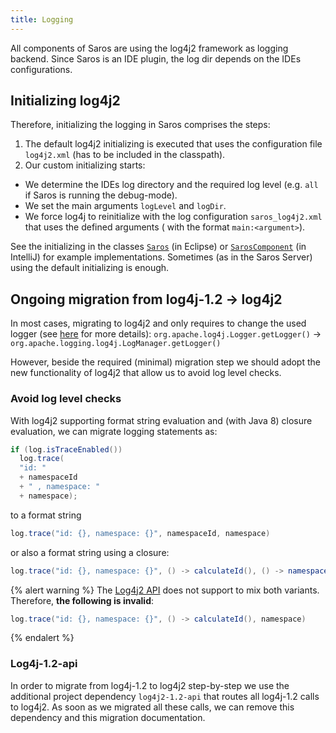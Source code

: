 ```yaml
---
title: Logging
---
```


All components of Saros are using the log4j2 framework as logging backend.
Since Saros is an IDE plugin, the log dir depends on the IDEs configurations.

## Initializing log4j2

Therefore, initializing the logging in Saros comprises the steps:
1. The default log4j2 initializing is executed that uses the configuration file `log4j2.xml` (has to be included in the classpath).
2. Our custom initializing starts:
  * We determine the IDEs log directory and the required log level (e.g. `all` if Saros is running the debug-mode).
  * We set the main arguments `logLevel` and `logDir`.
  * We force log4j to reinitialize with the log configuration `saros_log4j2.xml` that uses the defined arguments ( with the format `main:<argument>`).

See the initializing in the classes [`Saros`](https://github.com/saros-project/saros/blob/master/eclipse/src/saros/Saros.java) (in Eclipse)
or [`SarosComponent`](https://github.com/saros-project/saros/blob/master/intellij/src/saros/intellij/SarosComponent.java) (in IntelliJ)
for example implementations. Sometimes (as in the Saros Server) using the default initializing is enough. 

## Ongoing migration from log4j-1.2 -> log4j2

In most cases, migrating to log4j2 and only requires to change the
used logger (see [here](https://logging.apache.org/log4j/2.x/manual/migration.html) for more details):
`org.apache.log4j.Logger.getLogger()` -> `org.apache.logging.log4j.LogManager.getLogger()`

However, beside the required (minimal) migration step we should adopt the new functionality
of log4j2 that allow us to avoid log level checks.

### Avoid log level checks 

With log4j2 supporting format string evaluation and (with Java 8) closure evaluation, we
can migrate logging statements as:
```java
if (log.isTraceEnabled())
  log.trace(
  "id: "
  + namespaceId
  + " , namespace: "
  + namespace);
```
to a format string
```java
log.trace("id: {}, namespace: {}", namespaceId, namespace)
```
or also a format string using a closure:
```java
log.trace("id: {}, namespace: {}", () -> calculateId(), () -> namespace())
```

{% alert warning %}
The [Log4j2 API](https://logging.apache.org/log4j/2.x/log4j-api/apidocs/index.html) does not support to mix both variants.<br/>
Therefore, **the following is invalid**:

```java
log.trace("id: {}, namespace: {}", () -> calculateId(), namespace)
```
{% endalert %}

### Log4j-1.2-api

In order to migrate from log4j-1.2 to log4j2 step-by-step
we use the additional project dependency `log4j2-1.2-api` that
routes all log4j-1.2 calls to log4j2.
As soon as we migrated all these calls, we can remove this dependency and this migration
documentation. 
